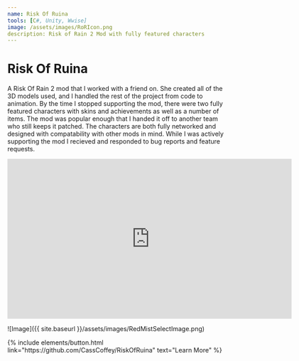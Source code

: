 ```yaml
---
name: Risk Of Ruina
tools: [C#, Unity, Wwise]
image: /assets/images/RoRIcon.png
description: Risk of Rain 2 Mod with fully featured characters
---
```


# Risk Of Ruina

A Risk Of Rain 2 mod that I worked with a friend on. She created all of the 3D models used, and I handled the rest of the project from code to animation.
By the time I stopped supporting the mod, there were two fully featured characters with skins and achievements as well as a number of items. The mod was popular enough that I handed it off to another team who still keeps it patched.
The characters are both fully networked and designed with compatability with other mods in mind. While I was actively supporting the mod I recieved and responded to bug reports and feature requests.

<iframe width="640" height="360" src="https://www.youtube.com/embed/otxKn0jHWxY?si=eWOXI7wK5FFWK9Qg" frameborder="0" allowfullscreen></iframe>

![Image]({{ site.baseurl }}/assets/images/RedMistSelectImage.png)

<p class="text-center">
{% include elements/button.html link="https://github.com/CassCoffey/RiskOfRuina" text="Learn More" %}
</p>